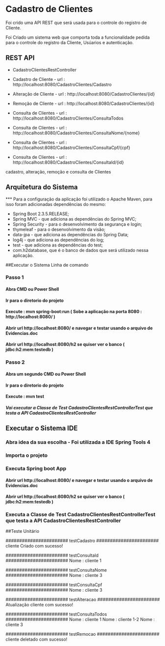 # Cadastro de Clientes

Foi crido uma API REST que será usada para o controle do registro de Cliente.

Foi Criado um sistema web que comporta toda a funcionalidade pedida para o controle do registro da Cliente, Usúarios e autenticação.

## REST API

 * CadastroClientesRestController
 
  * Cadastro de Cliente    - url : http://localhost:8080/CadastroClientes/Cadastro
  * Alteração de Cliente   - url : http://localhost:8080/CadastroClientes/{id}
  * Remoção de Cliente     - url : http://localhost:8080/CadastroClientes/{id}
  * Consulta de Clientes   - url : http://localhost:8080/CadastroClientes/ConsultaTodos
  * Consulta de Clientes   - url : http://localhost:8080/CadastroClientes/ConsultaNome/{nome}
  * Consulta de Clientes   - url : http://localhost:8080/CadastroClientes/ConsultaCpf/{cpf}
  * Consulta de Clientes   - url : http://localhost:8080/CadastroClientes/ConsultaId/{id}
  
  cadastro, alteração, remoção e consulta de Clientes 

## Arquitetura do Sistema
 
 *** Para a configuração da aplicação foi utilizado o Apache Maven, para isso foram adicionadas dependências do mesmo:

  * Spring Boot 2.3.5.RELEASE;
  * Spring MVC - que adiciona as dependências do Spring MVC;
  * Spring Security - para o desenvolvimento da segurança e login;
  * thymeleaf - para o desenvolvimento da visão;
  * data-jpa - que adiciona as dependências do Spring Data;
  * log4j - que adiciona as dependências do log;
  * test - que adiciona as dependências do test;
  * com.h2database, que é o banco de dados que será utilizado nessa aplicação.
  
##Executar o Sistema Linha de comando

  ### Passo 1

  #### Abra CMD ou Power Shell
  
  #### Ir para o diretorio do projeto
  
  #### Execute : mvn spring-boot:run ( Sobe a aplicação na porta 8080 : http://localhost:8080/  )
 
  #### Abrir url http://localhost:8080/ e navegar e testar usando o arquivo de Evidencias.doc
  
  #### Abrir url http://localhost:8080/h2 se quiser ver o banco ( jdbc:h2:mem:testedb )
  
  ### Passo 2

  #### Abra um segundo CMD ou Power Shell
	
  #### Ir para o diretorio do projeto
  
  #### Execute : mvn test 
  
  ##### Vai executar a Classe de Test CadastroClientesRestControllerTest que testa a API CadastroClientesRestController
  
## Executar o Sistema IDE

  ### Abra idea da sua escolha - Foi utilizada a IDE Spring Tools 4
  
  ### Importa o projeto
  
  ### Executa Spring boot App
  
  #### Abrir url http://localhost:8080/ e navegar e testar usando o arquivo de Evidencias.doc
  
  #### Abrir url http://localhost:8080/h2 se quiser ver o banco ( jdbc:h2:mem:testedb )
  
  ### Executa a Classe de Test CadastroClientesRestControllerTest que testa a API CadastroClientesRestController
  
  
##Teste Unitário

  ####################### testCadastro #######################
  cliente Criado com sucesso!
  
  ####################### testConsultaId #######################
  Nome : cliente 1
  
  ####################### testConsultaNome #######################
  Nome : cliente 3

  ####################### testConsultaCpf #######################
  Nome : cliente 3 

  ####################### testAlteracao #######################
  Atualização cliente com sucesso!  
  
  ####################### testConsultaTodos #######################
  Nome : cliente 1
  Nome : cliente 1-2
  Nome : cliente 3
  
  ####################### testRemocao #######################
  cliente deletado com sucesso!  
  

